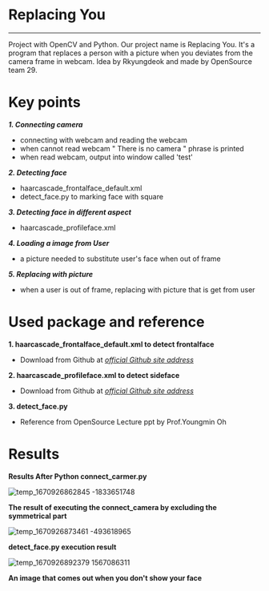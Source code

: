 # Replacing You

--- 
Project with OpenCV and Python.
Our project name is Replacing You. It's a program that replaces a person with a picture when you deviates from the camera frame in webcam.
Idea by Rkyungdeok and made by OpenSource team 29.


# Key points

***1. Connecting camera***
- connecting with webcam and reading the webcam
- when cannot read webcam " There is no camera " phrase is printed
- when read webcam, output into window called 'test'

***2. Detecting face***
- haarcascade_frontalface_default.xml
- detect_face.py to marking face with square

***3. Detecting face in different aspect***
- haarcascade_profileface.xml

***4. Loading a image from User***
- a picture needed to substitute user's face when out of frame

***5. Replacing with picture***
- when a user is out of frame, replacing with picture that is get from user

# Used package and reference
**1. haarcascade_frontalface_default.xml to detect frontalface**
- Download from Github at [*official Github site address*](https://github.com/opencv/opencv/tree/master/data/haarcascades)

**2. haarcascade_profileface.xml to detect sideface**
- Download from Github at [*official Github site address*](https://github.com/opencv/opencv/tree/master/data/haarcascades)

**3. detect_face.py**
- Reference from OpenSource Lecture ppt by Prof.Youngmin Oh

# Results
**Results After Python connect_carmer.py**


![temp_1670926862845 -1833651748](https://user-images.githubusercontent.com/113025040/207292573-8fc1a459-09db-4ea1-a87d-0a1a44b33f4e.jpeg)

**The result of executing the connect_camera by excluding the symmetrical part**


![temp_1670926873461 -493618965](https://user-images.githubusercontent.com/113025040/207294540-9cc6abbd-688f-49e7-9dde-cf95a279d32b.jpeg)

**detect_face.py execution result**


![temp_1670926892379 1567086311](https://user-images.githubusercontent.com/113025040/207294560-d28ef98c-4c31-4a5f-9d17-57b0b8aba75c.jpeg)

**An image that comes out when you don't show your face**
